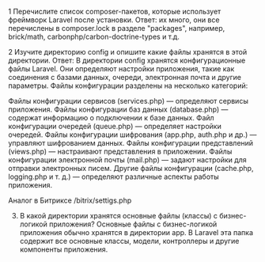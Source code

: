 1 Перечислите список composer-пакетов, которые использует фреймворк Laravel после установки.
Ответ: их много, они все перечислены в composer.lock в разделе "packages", например, brick/math, carbonphp/carbon-doctrine-types и т.д.

2 Изучите директорию config и опишите какие файлы хранятся в этой директории.
Ответ: В директории config хранятся конфигурационные файлы Laravel. Они определяют настройки приложения, такие как соединения с базами данных, очереди, электронная почта и другие параметры.
Файлы конфигурации разделены на несколько категорий:

Файлы конфигурации сервисов (services.php) — определяют сервисы приложения.
Файлы конфигурации баз данных (database.php) — содержат информацию о подключении к базе данных.
Файл конфигурации очередей (queue.php) — определяет настройки очередей.
Файлы конфигурации шифрования (app.php, auth.php и др.) — управляют шифрованием данных.
Файлы конфигурации представлений (views.php) — настраивают представления в приложении.
Файлы конфигурации электронной почты (mail.php) — задают настройки для отправки электронных писем.
Другие файлы конфигурации (cache.php, logging.php и т. д.) — определяют различные аспекты работы приложения.

Аналог в Битриксе /bitrix/settigs.php

3. В какой директории хранятся основные файлы (классы) с бизнес-логикой приложения?
Основные файлы с бизнес-логикой приложения обычно хранятся в директории app. В Laravel эта папка содержит все основные классы, модели, контроллеры и другие компоненты приложения.
